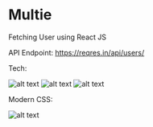 # Multie
Fetching User using React JS

API Endpoint: https://reqres.in/api/users/


Tech:

![alt text](https://i.imgur.com/nYUwci7.jpg "JavaScript") 
![alt text](https://i.imgur.com/AvoEJhZ.png "Node.js") 
![alt text](https://i.imgur.com/tup7wm8.png "react.js") 


Modern CSS:

![alt text](https://i.imgur.com/co5pfX5.png "Styled Components") 
